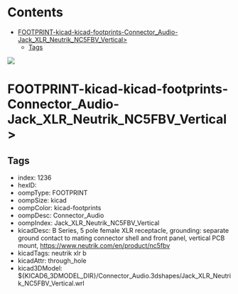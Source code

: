 



Contents
========

* [FOOTPRINT-kicad-kicad-footprints-Connector_Audio-Jack_XLR_Neutrik_NC5FBV_Vertical>](#footprint-kicad-kicad-footprints-connector_audio-jack_xlr_neutrik_nc5fbv_vertical)
	* [Tags](#tags)
  
![][im]
# FOOTPRINT-kicad-kicad-footprints-Connector_Audio-Jack_XLR_Neutrik_NC5FBV_Vertical>

## Tags

- index: 1236
- hexID: 
- oompType: FOOTPRINT
- oompSize: kicad
- oompColor: kicad-footprints
- oompDesc: Connector_Audio
- oompIndex: Jack_XLR_Neutrik_NC5FBV_Vertical
- kicadDesc: B Series, 5 pole female XLR receptacle, grounding: separate ground contact to mating connector shell and front panel, vertical PCB mount, https://www.neutrik.com/en/product/nc5fbv
- kicadTags: neutrik xlr b
- kicadAttr: through_hole
- kicad3DModel: ${KICAD6_3DMODEL_DIR}/Connector_Audio.3dshapes/Jack_XLR_Neutrik_NC5FBV_Vertical.wrl



[im]: image.png
